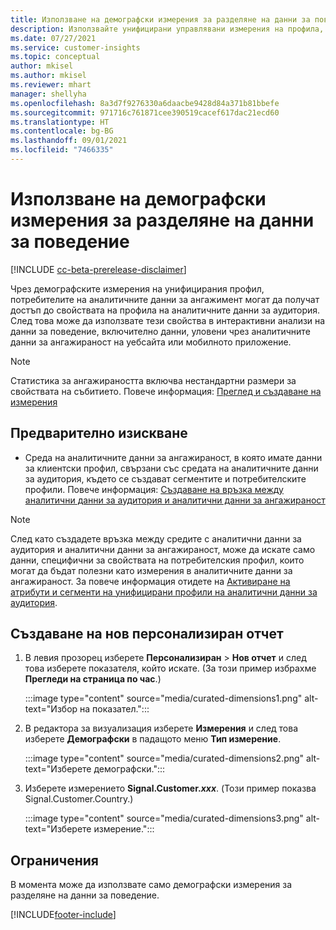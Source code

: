 ```yaml
---
title: Използване на демографски измерения за разделяне на данни за поведение (управлявани измерения)
description: Използвайте унифицирани управлявани измерения на профила, за да разрешите свойствата на клиентски профил на аналитичните данни за аудитория.
ms.date: 07/27/2021
ms.service: customer-insights
ms.topic: conceptual
author: mkisel
ms.author: mkisel
ms.reviewer: mhart
manager: shellyha
ms.openlocfilehash: 8a3d7f9276330a6daacbe9428d84a371b81bbefe
ms.sourcegitcommit: 971716c761871cee390519cacef617dac21ecd60
ms.translationtype: HT
ms.contentlocale: bg-BG
ms.lasthandoff: 09/01/2021
ms.locfileid: "7466335"
---
```

# <a name="use-demographic-dimensions-for-splitting-behavioral-data"></a>Използване на демографски измерения за разделяне на данни за поведение

[!INCLUDE [cc-beta-prerelease-disclaimer](includes/cc-beta-prerelease-disclaimer.md)]

Чрез демографските измерения на унифицирания профил, потребителите на аналитичните данни за ангажимент могат да получат достъп до свойствата на профила на аналитичните данни за аудитория. След това може да използвате тези свойства в интерактивни анализи на данни за поведение, включително данни, уловени чрез аналитичните данни за ангажираност на уебсайта или мобилното приложение.

>[!NOTE]
> Статистика за ангажираността включва нестандартни размери за свойствата на събитието. Повече информация: [Преглед и създаване на измерения](dimensions.md)

## <a name="prerequisite"></a>Предварително изискване

- Среда на аналитичните данни за ангажираност, в която имате данни за клиентски профил, свързани със средата на аналитичните данни за аудитория, където се създават сегментите и потребителските профили. Повече информация: [Създаване на връзка между аналитични данни за аудитория и аналитични данни за ангажираност](integrate-audience-insights-engagement-insights.md)

> [!NOTE]
> След като създадете връзка между средите с аналитични данни за аудитория и аналитични данни за ангажираност, може да искате само данни, специфични за свойствата на потребителския профил, които могат да бъдат полезни като измерения в аналитичните данни за ангажираност. За повече информация отидете на [Активиране на атрибути и сегменти на унифицирани профили на аналитични данни за аудитория](integrate-audience-insights-engagement-insights.md#enable-audience-insights-unified-profiles-attributes-and-segments).

## <a name="create-a-new-custom-report"></a>Създаване на нов персонализиран отчет

1. В левия прозорец изберете **Персонализиран** > **Нов отчет** и след това изберете показателя, който искате. (За този пример избрахме **Прегледи на страница по час**.)

    :::image type="content" source="media/curated-dimensions1.png" alt-text="Избор на показател.":::

2. В редактора за визуализация изберете **Измерения** и след това изберете **Демографски** в падащото меню **Тип измерение**.

    :::image type="content" source="media/curated-dimensions2.png" alt-text="Изберете демографски.":::

3. Изберете измерението **Signal.Customer.*xxx***. (Този пример показва Signal.Customer.Country.)

    :::image type="content" source="media/curated-dimensions3.png" alt-text="Изберете измерение.":::
  
## <a name="limitations"></a>Ограничения

В момента може да използвате само демографски измерения за разделяне на данни за поведение.


[!INCLUDE[footer-include](../includes/footer-banner.md)]
